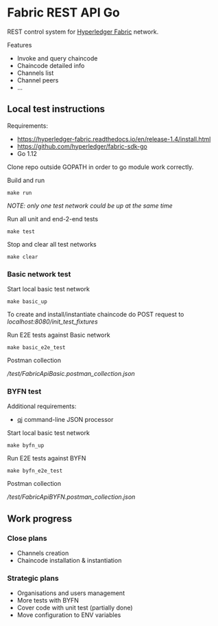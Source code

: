 # Fabric REST API Go

REST control system for [Hyperledger Fabric](https://www.hyperledger.org/projects/fabric) network.

Features
* Invoke and query chaincode
* Chaincode detailed info
* Channels list
* Channel peers
* ...

## Local test instructions

Requirements:
* https://hyperledger-fabric.readthedocs.io/en/release-1.4/install.html
* https://github.com/hyperledger/fabric-sdk-go
* Go 1.12 

Clone repo outside GOPATH in order to go module work correctly.

Build and run
```
make run
```

*NOTE: only one test network could be up at the same time*

Run all unit and end-2-end tests

```
make test
```

Stop and clear all test networks
```
make clear
```

### Basic network test

Start local basic test network
```
make basic_up
```

To create and install/instantiate chaincode do POST request to 
*localhost:8080/init_test_fixtures*
 
Run E2E tests against Basic network
```
make basic_e2e_test
```

Postman collection

*/test/FabricApiBasic.postman_collection.json* 


### BYFN test

Additional requirements:
* [qj](https://stedolan.github.io/jq/) command-line JSON processor

Start local basic test network
```
make byfn_up
```

Run E2E tests against BYFN
```
make byfn_e2e_test
```

Postman collection

*/test/FabricApiBYFN.postman_collection.json*

## Work progress 

### Close plans

* Channels creation
* Chaincode installation & instantiation 

### Strategic plans

* Organisations and users management 
* More tests with BYFN
* Cover code with unit test (partially done)
* Move configuration to ENV variables

